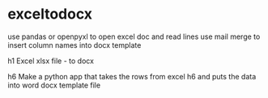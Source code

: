 # exceltodocx
use pandas or openpyxl to open excel doc and read lines
use mail merge to insert column names into docx template

h1 Excel xlsx file - to docx

h6 Make a python app that takes the rows from excel
h6 and puts the data into word docx template file